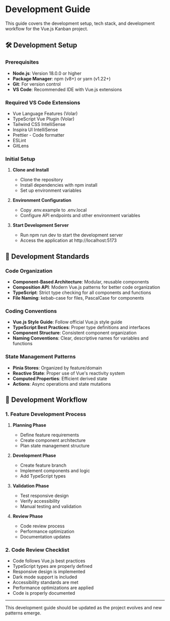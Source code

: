 # Development Guide

This guide covers the development setup, tech stack, and development workflow for the Vue.js Kanban project.

## 🛠️ Development Setup

### Prerequisites

- **Node.js**: Version 18.0.0 or higher
- **Package Manager**: npm (v8+) or yarn (v1.22+)
- **Git**: For version control
- **VS Code**: Recommended IDE with Vue.js extensions

### Required VS Code Extensions

- Vue Language Features (Volar)
- TypeScript Vue Plugin (Volar)
- Tailwind CSS IntelliSense
- Inspira UI IntelliSense
- Prettier - Code formatter
- ESLint
- GitLens

### Initial Setup

1. **Clone and Install**
   - Clone the repository
   - Install dependencies with npm install
   - Set up environment variables

2. **Environment Configuration**
   - Copy .env.example to .env.local
   - Configure API endpoints and other environment variables

3. **Start Development Server**
   - Run npm run dev to start the development server
   - Access the application at http://localhost:5173

## 📝 Development Standards

### Code Organization

- **Component-Based Architecture**: Modular, reusable components
- **Composition API**: Modern Vue.js patterns for better code organization
- **TypeScript**: Strict type checking for all components and functions
- **File Naming**: kebab-case for files, PascalCase for components

### Coding Conventions

- **Vue.js Style Guide**: Follow official Vue.js style guide
- **TypeScript Best Practices**: Proper type definitions and interfaces
- **Component Structure**: Consistent component organization
- **Naming Conventions**: Clear, descriptive names for variables and functions

### State Management Patterns

- **Pinia Stores**: Organized by feature/domain
- **Reactive State**: Proper use of Vue's reactivity system
- **Computed Properties**: Efficient derived state
- **Actions**: Async operations and state mutations

## 🔧 Development Workflow

### 1. Feature Development Process

1. **Planning Phase**
   - Define feature requirements
   - Create component architecture
   - Plan state management structure

2. **Development Phase**
   - Create feature branch
   - Implement components and logic
   - Add TypeScript types

3. **Validation Phase**
   - Test responsive design
   - Verify accessibility
   - Manual testing and validation

4. **Review Phase**
   - Code review process
   - Performance optimization
   - Documentation updates

### 2. Code Review Checklist

- Code follows Vue.js best practices
- TypeScript types are properly defined
- Responsive design is implemented
- Dark mode support is included
- Accessibility standards are met
- Performance optimizations are applied
- Code is properly documented

---

This development guide should be updated as the project evolves and new patterns emerge.
